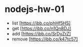 # nodejs-hw-01

- list [https://ibb.co/phHf5HS]
- get [https://ibb.co/n1Qn8DJ]
- add [https://ibb.co/SrDyZrZ]
- remove [https://ibb.co/k47tc57]
